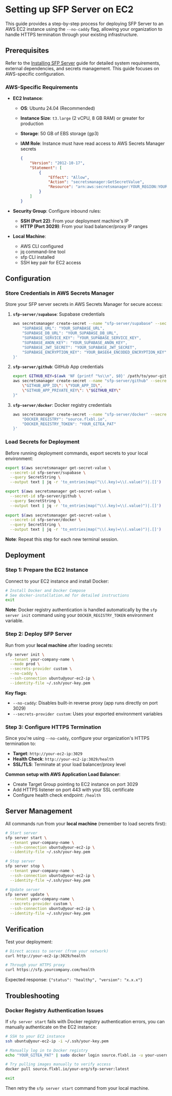 # Setting up SFP Server on EC2

This guide provides a step-by-step process for deploying SFP Server to an AWS EC2 instance using the `--no-caddy` flag, allowing your organization to handle HTTPS termination through your existing infrastructure.

## Prerequisites

Refer to the [Installing SFP Server](../README.md) guide for detailed system requirements, external dependencies, and secrets management. This guide focuses on AWS-specific configuration.

### AWS-Specific Requirements

* **EC2 Instance**:
  * **OS**: Ubuntu 24.04 (Recommended)
  * **Instance Size**: `t3.large` (2 vCPU, 8 GB RAM) or greater for production
  * **Storage**: 50 GB of EBS storage (gp3)
  * **IAM Role**: Instance must have read access to AWS Secrets Manager secrets

    ```json
    {
        "Version": "2012-10-17",
        "Statement": [
            {
                "Effect": "Allow",
                "Action": "secretsmanager:GetSecretValue",
                "Resource": "arn:aws:secretsmanager:YOUR_REGION:YOUR_ACCOUNT_ID:secret:sfp-server/*"
            }
        ]
    }
    ```

* **Security Group**: Configure inbound rules:
  * **SSH (Port 22)**: From your deployment machine's IP
  * **HTTP (Port 3029)**: From your load balancer/proxy IP ranges
  
* **Local Machine**:
  * AWS CLI configured
  * jq command-line tool
  * sfp CLI installed
  * SSH key pair for EC2 access

## Configuration

### Store Credentials in AWS Secrets Manager

Store your SFP server secrets in AWS Secrets Manager for secure access:

1. **`sfp-server/supabase`**: Supabase credentials

    ```bash
    aws secretsmanager create-secret --name "sfp-server/supabase" --secret-string '{
        "SUPABASE_URL": "YOUR_SUPABASE_URL",
        "SUPABASE_DB_URL": "YOUR_SUPABASE_DB_URL", 
        "SUPABASE_SERVICE_KEY": "YOUR_SUPABASE_SERVICE_KEY",
        "SUPABASE_ANON_KEY": "YOUR_SUPABASE_ANON_KEY",
        "SUPABASE_JWT_SECRET": "YOUR_SUPABASE_JWT_SECRET",
        "SUPABASE_ENCRYPTION_KEY": "YOUR_BASE64_ENCODED_ENCRYPTION_KEY"
    }'
    ```

2. **`sfp-server/github`**: GitHub App credentials

    ```bash
    export GITHUB_KEY=$(awk 'NF {printf "%s\\n", $0}' /path/to/your-github-app.pem)
    aws secretsmanager create-secret --name "sfp-server/github" --secret-string "{
        \"GITHUB_APP_ID\": \"YOUR_APP_ID\",
        \"GITHUB_APP_PRIVATE_KEY\": \"$GITHUB_KEY\"
    }"
    ```

3. **`sfp-server/docker`**: Docker registry credentials

    ```bash
    aws secretsmanager create-secret --name "sfp-server/docker" --secret-string '{
        "DOCKER_REGISTRY": "source.flxbl.io",
        "DOCKER_REGISTRY_TOKEN": "YOUR_GITEA_PAT"
    }'
    ```

### Load Secrets for Deployment

Before running deployment commands, export secrets to your local environment:

```bash
export $(aws secretsmanager get-secret-value \
  --secret-id sfp-server/supabase \
  --query SecretString \
  --output text | jq -r 'to_entries|map("\\(.key)=\\(.value)")|.[]')

export $(aws secretsmanager get-secret-value \
  --secret-id sfp-server/github \
  --query SecretString \
  --output text | jq -r 'to_entries|map("\\(.key)=\\(.value)")|.[]')
  
export $(aws secretsmanager get-secret-value \
  --secret-id sfp-server/docker \
  --query SecretString \
  --output text | jq -r 'to_entries|map("\\(.key)=\\(.value)")|.[]')
```

**Note**: Repeat this step for each new terminal session.

## Deployment

### Step 1: Prepare the EC2 Instance

Connect to your EC2 instance and install Docker:

```bash
# Install Docker and Docker Compose
# See docker-installation.md for detailed instructions
exit
```

**Note**: Docker registry authentication is handled automatically by the `sfp server init` command using your `DOCKER_REGISTRY_TOKEN` environment variable.

### Step 2: Deploy SFP Server

Run from your **local machine** after loading secrets:

```bash
sfp server init \
  --tenant your-company-name \
  --mode prod \
  --secrets-provider custom \
  --no-caddy \
  --ssh-connection ubuntu@your-ec2-ip \
  --identity-file ~/.ssh/your-key.pem
```

**Key flags**:
- `--no-caddy`: Disables built-in reverse proxy (app runs directly on port 3029)
- `--secrets-provider custom`: Uses your exported environment variables

### Step 3: Configure HTTPS Termination

Since you're using `--no-caddy`, configure your organization's HTTPS termination to:

- **Target**: `http://your-ec2-ip:3029`
- **Health Check**: `http://your-ec2-ip:3029/health`
- **SSL/TLS**: Terminate at your load balancer/proxy level

**Common setup with AWS Application Load Balancer**:
- Create Target Group pointing to EC2 instance on port 3029
- Add HTTPS listener on port 443 with your SSL certificate
- Configure health check endpoint: `/health`

## Server Management

All commands run from your **local machine** (remember to load secrets first):

```bash
# Start server
sfp server start \
  --tenant your-company-name \
  --ssh-connection ubuntu@your-ec2-ip \
  --identity-file ~/.ssh/your-key.pem

# Stop server  
sfp server stop \
  --tenant your-company-name \
  --ssh-connection ubuntu@your-ec2-ip \
  --identity-file ~/.ssh/your-key.pem

# Update server
sfp server update \
  --tenant your-company-name \
  --secrets-provider custom \
  --ssh-connection ubuntu@your-ec2-ip \
  --identity-file ~/.ssh/your-key.pem
```

## Verification

Test your deployment:

```bash
# Direct access to server (from your network)
curl http://your-ec2-ip:3029/health

# Through your HTTPS proxy
curl https://sfp.yourcompany.com/health
```

Expected response: `{"status": "healthy", "version": "x.x.x"}`

## Troubleshooting

### Docker Registry Authentication Issues

If `sfp server start` fails with Docker registry authentication errors, you can manually authenticate on the EC2 instance:

```bash
# SSH to your EC2 instance
ssh ubuntu@your-ec2-ip -i ~/.ssh/your-key.pem

# Manually log in to Docker registry
echo "YOUR_GITEA_PAT" | sudo docker login source.flxbl.io -u your-username --password-stdin

# Try pulling images manually to verify access
docker pull source.flxbl.io/your-org/sfp-server:latest

exit
```

Then retry the `sfp server start` command from your local machine.
